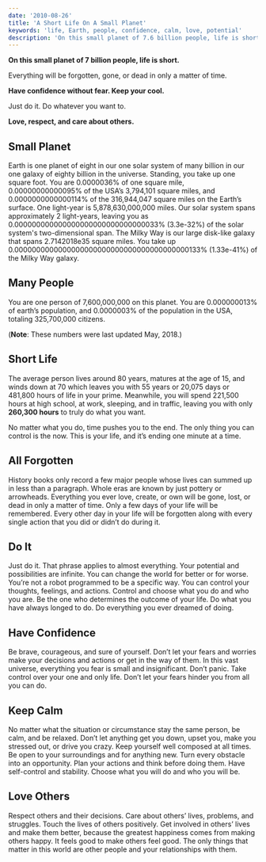 ```yaml
---
date: '2010-08-26'
title: 'A Short Life On A Small Planet'
keywords: 'life, Earth, people, confidence, calm, love, potential'
description: 'On this small planet of 7.6 billion people, life is short. Have confidence. Keep your cool. Love others.'
---
```


**On this small planet of 7 billion people, life is short.**

Everything will be forgotten, gone, or dead in only a matter of time.

**Have confidence without fear. Keep your cool.**

Just do it. Do whatever you want to.

**Love, respect, and care about others.**

## Small Planet

Earth is one planet of eight in our one solar system of many billion in our one galaxy of eighty billion in the universe. Standing, you take up one square foot. You are 0.0000036% of one square mile, 0.00000000000095% of the USA’s 3,794,101 square miles, and 0.0000000000000114% of the 316,944,047 square miles on the Earth’s surface. One light-year is 5,878,630,000,000 miles. Our solar system spans approximately 2 light-years, leaving you as 0.000000000000000000000000000000033% (3.3e-32%) of the solar system's two-dimensional span. The Milky Way is our large disk-like galaxy that spans 2.7142018e35 square miles. You take up 0.0000000000000000000000000000000000000000133% (1.33e-41%) of the Milky Way galaxy.

## Many People

You are one person of 7,600,000,000 on this planet. You are 0.000000013% of earth’s population, and 0.0000003% of the population in the USA, totaling 325,700,000 citizens.

(**Note**: These numbers were last updated May, 2018.)

## Short Life

The average person lives around 80 years, matures at the age of 15, and winds down at 70 which leaves you with 55 years or 20,075 days or 481,800 hours of life in your prime. Meanwhile, you will spend 221,500 hours at high school, at work, sleeping, and in traffic, leaving you with only **260,300 hours** to truly do what you want.

No matter what you do, time pushes you to the end. The only thing you can control is the now. This is your life, and it’s ending one minute at a time.

## All Forgotten

History books only record a few major people whose lives can summed up in less than a paragraph. Whole eras are known by just pottery or arrowheads. Everything you ever love, create, or own will be gone, lost, or dead in only a matter of time. Only a few days of your life will be remembered. Every other day in your life will be forgotten along with every single action that you did or didn’t do during it.

## Do It

Just do it. That phrase applies to almost everything. Your potential and possibilities are infinite. You can change the world for better or for worse. You’re not a robot programmed to be a specific way. You can control your thoughts, feelings, and actions. Control and choose what you do and who you are. Be the one who determines the outcome of your life. Do what you have always longed to do. Do everything you ever dreamed of doing.

## Have Confidence

Be brave, courageous, and sure of yourself. Don’t let your fears and worries make your decisions and actions or get in the way of them. In this vast universe, everything you fear is small and insignificant. Don’t panic. Take control over your one and only life. Don’t let your fears hinder you from all you can do.

## Keep Calm

No matter what the situation or circumstance stay the same person, be calm, and be relaxed. Don’t let anything get you down, upset you, make you stressed out, or drive you crazy. Keep yourself well composed at all times. Be open to your surroundings and for anything new. Turn every obstacle into an opportunity. Plan your actions and think before doing them. Have self-control and stability. Choose what you will do and who you will be.

## Love Others

Respect others and their decisions. Care about others’ lives, problems, and struggles. Touch the lives of others positively. Get involved in others’ lives and make them better, because the greatest happiness comes from making others happy. It feels good to make others feel good. The only things that matter in this world are other people and your relationships with them.
